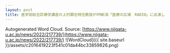 ```yaml
---
layout: post
title: 医学部総合診療学講座の上村顕也特任教授がFM新潟「医療の広場　RADIO」に出演しています
---
```

Autogenerated Word Cloud.
Source\: [https://www.niigata-u.ac.jp/news/2022/217739/](https://www.niigata-u.ac.jp/news/2022/217739/)
![WordCloud]({{ site.baseurl }}/assets/c2016419223f541c01da44bc33859826.png)